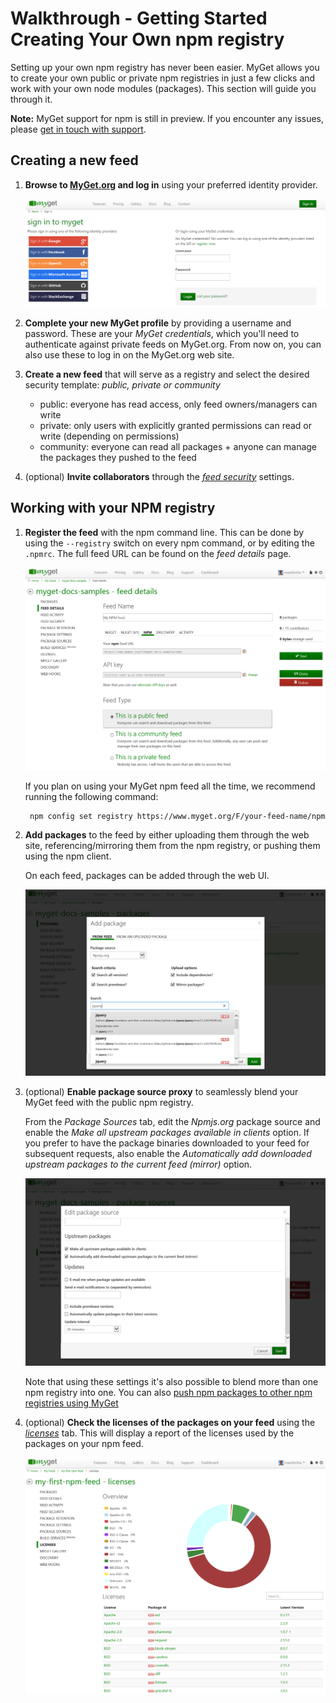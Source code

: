 # Walkthrough - Getting Started Creating Your Own npm registry

Setting up your own npm registry has never been easier. MyGet allows you to create your own public or private npm registries in just a few clicks and work with your own node modules (packages). This section will guide you through it.

<p class="alert alert-info">
    <strong>Note:</strong> MyGet support for npm is still in preview. If you encounter any issues, please <a href="http://www.myget.org/support">get in touch with support</a>.
</p>

## Creating a new feed

1. **Browse to [MyGet.org][1] and log in** using your preferred identity provider.

	![Use an existing identity or create a MyGet account from scratch.](Images/authenticate.png)

2. **Complete your new MyGet profile** by providing a username and password. These are your *MyGet credentials*, which you'll need to authenticate against private feeds on MyGet.org. From now on, you can also use these to log in on the MyGet.org web site.

3. **Create a new feed** that will serve as a registry and select the desired security template: *public, private or community*

	* public: everyone has read access, only feed owners/managers can write
	* private: only users with explicitly granted permissions can read or write (depending on permissions)
	* community: everyone can read all packages + anyone can manage the packages they pushed to the feed

4. (optional) **Invite collaborators** through the *[feed security][2]* settings.

## Working with your NPM registry

1. **Register the feed** with the npm command line. This can be done by using the `--registry` switch on every npm command, or by editing the `.npmrc`. The full feed URL can be found on the *feed details* page.

	![NPM feed URL on MyGet](Images/npm-feed-details.png)

	If you plan on using your MyGet npm feed all the time, we recommend running the following command:

		npm config set registry https://www.myget.org/F/your-feed-name/npm

2. **Add packages** to the feed by either uploading them through the web site, referencing/mirroring them from the npm registry, or pushing them using the npm client.

	On each feed, packages can be added through the web UI.

	![Add package from NPM registry](Images/add-npm-fromfeed.png)

3. (optional) **Enable package source proxy** to seamlessly blend your MyGet feed with the public npm registry.

	From the *Package Sources* tab, edit the *Npmjs.org* package source and enable the *Make all upstream packages available in clients* option. If you prefer to have the package binaries downloaded to your feed for subsequent requests, also enable the *Automatically add downloaded upstream packages to the current feed (mirror)* option.

	![Mix your npm registry with the public npm registry](Images/proxy-npm-registry.png)

	Note that using these settings it's also possible to blend more than one npm registry into one. You can also [push npm packages to other npm registries using MyGet](/docs/reference/package-sources#Scenario_-_Pushing_a_package_upstream)

4. (optional) **Check the licenses of the packages on your feed** using the *[licenses][3]* tab. This will display a report of the licenses used by the packages on your npm feed.

	![Inspect package licenses](Images/npm-licenses.png)

[1]: http://www.myget.org
[2]: http://docs.myget.org/docs/reference/feed-security
[3]: http://docs.myget.org/docs/reference/license-analysis